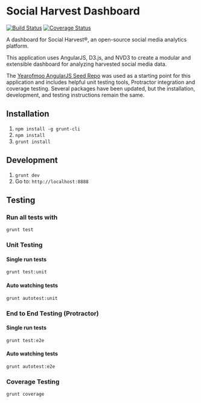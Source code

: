 # Social Harvest Dashboard

[![Build Status](https://drone.io/github.com/SocialHarvest/dashboard/status.png)](https://drone.io/github.com/SocialHarvest/dashboard/latest) [![Coverage Status](https://coveralls.io/repos/SocialHarvest/dashboard/badge.png?branch=master)](https://coveralls.io/r/SocialHarvest/dashboard?branch=master)

A dashboard for Social Harvest&reg;, an open-source social media analytics platform.

This application uses AngularJS, D3.js, and NVD3 to create a modular and extensible dashboard for analyzing harvested social media data.

The [Yearofmoo AngularJS Seed Repo](https://github.com/yearofmoo/angularjs-seed-repo) was used as a starting point for this application and includes helpful unit testing tools, Protractor integration and coverage testing.
Several packages have been updated, but the installation, development, and testing instructions remain the same.

## Installation

1. `npm install -g grunt-cli`
2. `npm install`
3. `grunt install`

## Development

1. `grunt dev`
2. Go to: `http://localhost:8888`

## Testing

### Run all tests with
`grunt test`

### Unit Testing

#### Single run tests
`grunt test:unit`

#### Auto watching tests
`grunt autotest:unit`

### End to End Testing (Protractor)

#### Single run tests
`grunt test:e2e`

#### Auto watching tests
`grunt autotest:e2e`

### Coverage Testing

`grunt coverage`
